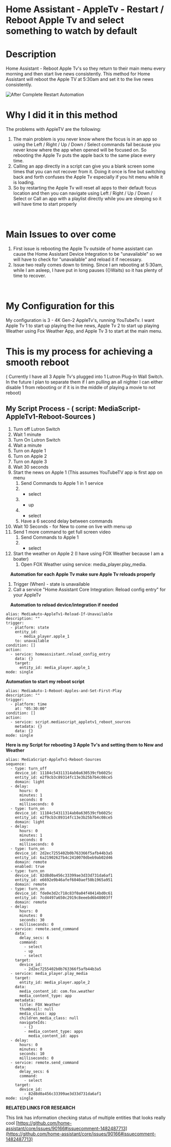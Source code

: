 # Home Assistant - AppleTv - Restart / Reboot Apple Tv and select something to watch by default #
    
# Description

Home Assistant - Reboot Apple Tv's so they return to their main menu every morning and then start live news consistently. This method for Home Assistant will reboot the Apple TV at 5:30am and set it to the live news consistently.

![After Complete Restart Automation](https://github.com/crazy-craig/Restart-Reboot-Apple-Tv/assets/153091268/54a8c4d1-5aa2-4454-abf1-480a72c06f1d)


# Why I did it in this method

The problems with AppleTV are the following:
1. The main problem is you never know where the focus is in an app so using the Left / Right / Up / Down / Select commands fail because you never know where the app when opened will be focused on. So rebooting the Apple Tv puts the apple back to the same place every time.
2. Calling an app directly in a script can give you a blank screen some times that you can not recover from it. Doing it once is fine but switching back and forth confuses the Apple Tv especially if you hit menu while it is loading.
3. So by restarting the Apple Tv will reset all apps to their default focus location and then you can navigate using Left / Right / Up / Down / Select or Call an app with a playlist directly while you are sleeping so it will have time to start properly

⠀
# Main Issues to over come

1. First issue is rebooting the Apple Tv outside of home assistant can cause the Home Assistant Device Integration to be "unavailable" so we will have to check for "unavailable" and reload it if necessary.
2. Issue two really comes down to timing. Since I am rebooting at 5:30am, while I am asleep, I have put in long pauses ({}Waits) so it has plenty of time to recover.

⠀
# My Configuration for this

My configuration is 3 - 4K Gen-2 AppleTv's, running YouTubeTv. I want Apple Tv 1 to start up playing the live news, Apple Tv 2 to start up playing Weather using Fox Weather App, and Apple Tv 3 to start at the main menu.

# This is my process for achieving a smooth reboot

( Currently I have all 3 Apple Tv's plugged into 1 Lutron Plug-In Wall Switch. In the future I plan to separate them if I am pulling an all nighter I can either disable 1 from rebooting or if it is in the middle of playing a movie to not reboot)

## My Script Process - ( script: MediaScript-AppleTv1-Reboot-Sources )

1. Turn off Lutron Switch
2. Wait 1 minute
3. Turn On Lutron Switch
4. Wait a minute
5. Turn on Apple 1
6. Turn on Apple 2
7. Turn on Apple 3
8. Wait 30 seconds
9. Start the news on Apple 1 (This assumes YouTubeTV app is first app on menu
	1. Send Commands to Apple 1 in 1 service
	2. - select
	3. - up
	4. - select
	5. Have a 6 second delay between commands
10. Wait 10 Seconds - for New to come on live with menu up
11. Send 1 more command to get full screen video
	1. Send Commands to Apple 1
	2. - select
12. Start the weather on Apple 2 (I have using FOX Weather because I am a boater)
	1. Open FOX Weather using service: media_player.play_media.

⠀
**Automation for each Apple Tv make sure Apple Tv reloads properly**
1. Trigger (When) - state is unavailable
2. Call a service "Home Assistant Core Integration: Reload config entry" for your AppleTv

⠀
**Automation to reload device/integration if needed**

```
alias: MediaAuto-AppleTv1-Reload-If-Unavailable
description: ""
trigger:
  - platform: state
    entity_id:
      - media_player.apple_1
    to: unavailable
condition: []
action:
  - service: homeassistant.reload_config_entry
    data: {}
    target:
      entity_id: media_player.apple_1
mode: single
```

**Automation to start my reboot script**

```
alias: MediaAuto-1-Reboot-Apples-and-Set-First-Play
description: ""
trigger:
  - platform: time
    at: "05:30:00"
condition: []
action:
  - service: script.mediascript_appletv1_reboot_sources
    metadata: {}
    data: {}
mode: single
```

**Here is my Script for rebooting 3 Apple Tv's and setting them to New and Weather**

```
alias: MediaScript-AppleTv1-Reboot-Sources
sequence:
  - type: turn_off
    device_id: 11184c54311314ab0a630539cfb6025c
    entity_id: e2f9cb3c89314fc13e3b25b7b4c08ce5
    domain: light
  - delay:
      hours: 0
      minutes: 1
      seconds: 0
      milliseconds: 0
  - type: turn_on
    device_id: 11184c54311314ab0a630539cfb6025c
    entity_id: e2f9cb3c89314fc13e3b25b7b4c08ce5
    domain: light
  - delay:
      hours: 0
      minutes: 1
      seconds: 0
      milliseconds: 0
  - type: turn_on
    device_id: 2d2ec7255402b0b763366f5afb44b3a5
    entity_id: 6a21902627b4c2410070dbeb9ab02d46
    domain: remote
    enabled: true
  - type: turn_on
    device_id: 82d8d0a456c33399ae3d33d731da6af1
    entity_id: e6692e9b46afef6040aef50b1965a951
    domain: remote
  - type: turn_on
    device_id: fde0e3d2c718c83f0a04f40414bd0c61
    entity_id: 7cd4497a650c2919c8eeebd6b48003ff
    domain: remote
  - delay:
      hours: 0
      minutes: 0
      seconds: 30
      milliseconds: 0
  - service: remote.send_command
    data:
      delay_secs: 6
      command:
        - select
        - up
        - select
    target:
      device_id:
        - 2d2ec7255402b0b763366f5afb44b3a5
  - service: media_player.play_media
    target:
      entity_id: media_player.apple_2
    data:
      media_content_id: com.fox.weather
      media_content_type: app
    metadata:
      title: FOX Weather
      thumbnail: null
      media_class: app
      children_media_class: null
      navigateIds:
        - {}
        - media_content_type: apps
          media_content_id: apps
  - delay:
      hours: 0
      minutes: 0
      seconds: 10
      milliseconds: 0
  - service: remote.send_command
    data:
      delay_secs: 6
      command:
        - select
    target:
      device_id:
        - 82d8d0a456c33399ae3d33d731da6af1
mode: single
```

**RELATED LINKS FOR RESEARCH**

This link has information checking status of multiple entities that looks really cool
[https://github.com/home-assistant/core/issues/90166#issuecomment-1482487713](https://github.com/home-assistant/core/issues/90166#issuecomment-1482487713)
